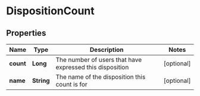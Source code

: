 
# DispositionCount

## Properties
Name | Type | Description | Notes
------------ | ------------- | ------------- | -------------
**count** | **Long** | The number of users that have expressed this disposition |  [optional]
**name** | **String** | The name of the disposition this count is for |  [optional]



